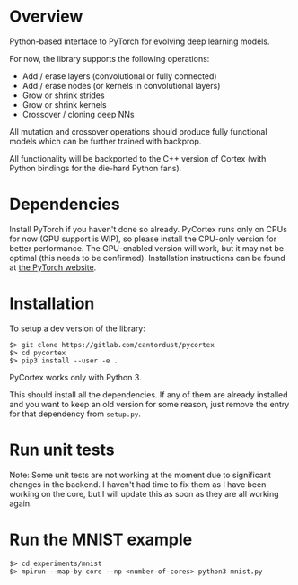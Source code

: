 # Overview

Python-based interface to PyTorch for evolving deep learning models.

For now, the library supports the following operations:

- Add / erase layers (convolutional or fully connected)
- Add / erase nodes (or kernels in convolutional layers)
- Grow or shrink strides
- Grow or shrink kernels
- Crossover / cloning deep NNs

All mutation and crossover operations should produce fully functional models which can be further trained with backprop.

All functionality will be backported to the C++ version of Cortex (with Python bindings for the die-hard Python fans).

# Dependencies

Install PyTorch if you haven't done so already. PyCortex runs only on CPUs for now (GPU support is WIP), so please install the CPU-only version for better performance. The GPU-enabled version will work, but it may not be optimal (this needs to be confirmed). Installation instructions can be found at [the PyTorch website](https://pytorch.org/).

# Installation

To setup a dev version of the library:

```
$> git clone https://gitlab.com/cantordust/pycortex
$> cd pycortex
$> pip3 install --user -e .
```
PyCortex works only with Python 3.

This should install all the dependencies. If any of them are already installed and you want to keep an old version for some reason, just remove the entry for that dependency from `setup.py`.

# Run unit tests
Note: Some unit tests are not working at the moment due to significant changes in the backend. I haven't had time to fix them as I have been working on the core, but I will update this as soon as they are all working again.

# Run the MNIST example
```
$> cd experiments/mnist
$> mpirun --map-by core --np <number-of-cores> python3 mnist.py
```
